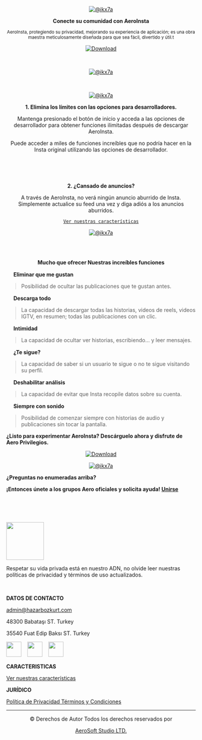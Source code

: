 <div align="center">

[![@ikx7a](https://github.com/AeroInstagram/.github/blob/main/Assets/aero_cover.png)](https://github.com/AeroInstagram)

**Conecte su comunidad con AeroInsta**

<sub>AeroInsta, protegiendo su privacidad, mejorando su experiencia de aplicación; es una obra maestra meticulosamente diseñada para que sea fácil, divertido y útil.t</sub>

[![Download](https://img.shields.io/badge/Descargar-AeroInsta%20-green?color=%233DDC84&logo=android&logoColor=%23fff&style=for-the-badge)](https://aeroinsta.com/download-insta-aero/?lang=es)

<br>

[![@ikx7a](https://github.com/AeroInstagram/.github/blob/main/Assets/images-hero_img.png)](https://github.com/AeroInstagram)

<br>

[![@ikx7a](https://github.com/AeroInstagram/.github/blob/main/Assets/images-testimonial2.png)](https://github.com/AeroInstagram)

**1. Elimina los límites con las opciones para desarrolladores.**

Mantenga presionado el botón de inicio y acceda a las opciones de desarrollador para obtener funciones ilimitadas después de descargar AeroInsta.

Puede acceder a miles de funciones increíbles que no podría hacer en la Insta original utilizando las opciones de desarrollador.

<br><br><br>

**2. ¿Cansado de anuncios?**

A través de AeroInsta, no verá ningún anuncio aburrido de Insta. Simplemente actualice su feed una vez y diga adiós a los anuncios aburridos.

<a href="https://github.com/AeroInstagram/Spanish/tree/main/Caracter%C3%ADsticas"> `Ver nuestras características` </a>

[![@ikx7a](https://github.com/AeroInstagram/.github/blob/main/Assets/images-video.png)](https://github.com/AeroInstagram)

<br><br>

**Mucho que ofrecer Nuestras increíbles funciones**

</div>

[<img src="https://github.com/AeroInstagram/.github/blob/main/Assets/images-consultancy.png" width="15px" height="auto">](https://github.com/AeroInstagram) **Eliminar que me gustan**
> Posibilidad de ocultar las publicaciones que te gustan antes.

[<img src="https://github.com/AeroInstagram/.github/blob/main/Assets/images-solutions.png" width="15px" height="auto">](https://github.com/AeroInstagram) **Descarga todo**
> La capacidad de descargar todas las historias, videos de reels, videos IGTV, en resumen; todas las publicaciones con un clic.

[<img src="https://github.com/AeroInstagram/.github/blob/main/Assets/images-simple.png" width="15px" height="auto">](https://github.com/AeroInstagram) **Intimidad**
> La capacidad de ocultar ver historias, escribiendo... y leer mensajes.

[<img src="https://github.com/AeroInstagram/.github/blob/main/Assets/images-deadline.png" width="15px" height="auto">](https://github.com/AeroInstagram) **¿Te sigue?**
> La capacidad de saber si un usuario te sigue o no te sigue visitando su perfil.

[<img src="https://github.com/AeroInstagram/.github/blob/main/Assets/images-flexible.png" width="15px" height="auto">](https://github.com/AeroInstagram) **Deshabilitar análisis**
> La capacidad de evitar que Insta recopile datos sobre su cuenta.

[<img src="https://github.com/AeroInstagram/.github/blob/main/Assets/images-data.png" width="15px" height="auto">](https://github.com/AeroInstagram) **Siempre con sonido**
> Posibilidad de comenzar siempre con historias de audio y publicaciones sin tocar la pantalla.

**¿Listo para experimentar AeroInsta?
Descárguelo ahora y disfrute de Aero Privilegios.**

<div align="center">

[![Download](https://img.shields.io/badge/Descargar-Ahora%20-green?color=%233DDC84&logo=android&logoColor=%23fff&style=for-the-badge)](https://aeroinsta.com/download-insta-aero/?lang=es)

[![@ikx7a](https://github.com/AeroInstagram/.github/blob/main/Assets/images-faq.png)](https://github.com/AeroInstagram)

</div>

**¿Preguntas no enumeradas arriba?**

**¡Entonces únete a los grupos Aero oficiales y solicita ayuda! [Unirse]()**

<br><br><br>

[<img src="https://github.com/AeroInstagram/.github/blob/main/Assets/wp_aero_logo_dark.png" width="100px" height="auto">](https://github.com/AeroInstagram)

Respetar su vida privada está en nuestro ADN, no olvide leer nuestras políticas de privacidad y términos de uso actualizados.

<br>

**DATOS DE CONTACTO**

admin@hazarbozkurt.com

48300
Babataşı ST. Turkey

35540
Fuat Edip Baksı ST. Turkey

[<img src="https://img.icons8.com/ios-glyphs/500/null/twitter--v1.png" width="40px" height="auto"/>](https://twitter.com/aeromods_app) &#8287;&#8287; [<img src="https://img.icons8.com/material-outlined/500/null/instagram-new--v1.png" width="40px" height="auto"/>](https://www.instagram.com/bozkurt.hazarr) &#8287;&#8287; [<img src="https://img.icons8.com/ios-glyphs/500/null/facebook-new.png" width="40px" height="auto"/>](https://www.facebook.com/decoder.designer)

**CARACTERISTICAS**

<a href="https://github.com/AeroInstagram/Spanish/tree/main/Caracter%C3%ADsticas">Ver nuestras características </a>

**JURÍDICO**

<a href="https://github.com/AeroInstagram/Spanish/tree/main/Privacidad"> Política de Privacidad Términos y Condiciones </a>

<hr><div align="center">

© Derechos de Autor Todos los derechos reservados por 

[AeroSoft Studio LTD.](https://hazarbozkurt.com/)

</div>

